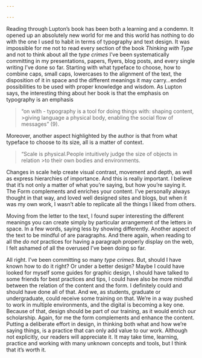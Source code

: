```yaml
---

---
```





Reading through Lupton’s book has been both a learning and a condemn. It opened up an absolutely new world for me and this world has nothing to do with the one I used to habit in terms of typography and text design. It was impossible for me not to read every section of the book *Thinking with Type* and not to think about all the *type crimes* I’ve been systematically committing in my presentations, papers, flyers, blog posts, and every single writing I’ve done so far. Starting with what typeface to choose, how to combine caps, small caps, lowercases to the alignment of the text, the disposition of it in space and the different meanings it may carry…ended possibilities to be used with proper knowledge and wisdom. As Lupton says, the interesting thing about her book is that the emphasis on typography is an emphasis
>“on with - typography is a tool for doing things with: shaping content, >giving language a physical body, enabling the social flow of messages” (9).

Moreover, another aspect highlighted by the author is that from what typeface to choose to its size, all is a matter of context.
>“Scale is physical.People intuitively judge the size of objects in relation >to their own bodies and environments.

Changes in scale help create visual contrast, movement and depth, as well as express hierarchies of importance. And this is really important. I believe that it’s not only a matter of what you’re saying, but how you’re saying it. The Form complements and enriches your content. I’ve personally always thought in that way, and loved well designed sites and blogs, but when it was my own work, I wasn’t able to replicate all the things I liked from others.

Moving from the letter to the text, I found super interesting the different meanings you can create simply by particular arrangement of the letters in space. In a few words, saying less by showing differently.
Another aspect of the text to be mindful of are paragraphs. And there again, when reading to all the *do not* practices for having a paragraph properly display on the web, I felt ashamed of all the overused I’ve been doing so far.

All right. I’ve been committing so many *type crimes*. But, should I have known how to do it right? Or under a better design? Maybe I could have looked for myself some guides for graphic design, I should have talked to some friends for best practices and tips, I could have also be more mindful between the relation of the content and the form. I definitely could and should have done all of that. And we, as students, graduate or undergraduate, could receive some training on that. We’re in a way pushed to work in multiple environments, and the digital is becoming a key one. Because of that, design should be part of our training, as it would enrich our scholarship. Again, for me the form complements and enhance the content. Putting a deliberate effort in design, in thinking both what and how we’re saying things, is a practice that can only add value to our work. Although not explicitly, our readers will appreciate it. It may take time, learning, practice and working with many unknown concepts and tools, but I think that it’s worth it.
